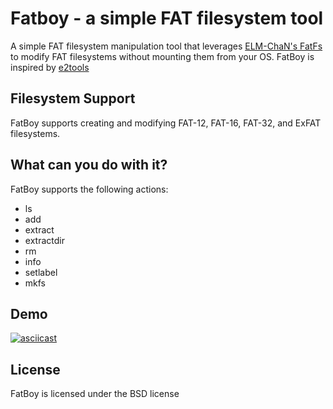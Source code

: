 # Fatboy - a simple FAT filesystem tool
A simple FAT filesystem manipulation tool that leverages [ELM-ChaN's FatFs](http://elm-chan.org/fsw/ff/00index_e.html) to modify FAT filesystems without mounting them from your OS. FatBoy is inspired by [e2tools](http://home.earthlink.net/~k_sheff/sw/e2tools/)

## Filesystem Support

FatBoy supports creating and modifying FAT-12, FAT-16, FAT-32, and ExFAT filesystems.

## What can you do with it?

FatBoy supports the following actions:
 - ls
 - add
 - extract
 - extractdir
 - rm
 - info
 - setlabel
 - mkfs

## Demo
[![asciicast](https://asciinema.org/a/7xhyngal8knmvwdh4dn3ybkcz.png)](https://asciinema.org/a/7xhyngal8knmvwdh4dn3ybkcz)

## License
FatBoy is licensed under the BSD license
